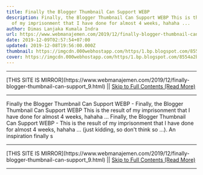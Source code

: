 ```yaml
---
title: Finally the Blogger Thumbnail Can Support WEBP
description: Finally, the Blogger Thumbnail Can Support WEBP This is the result
  of my imprisonment that I have done for almost 4 weeks, hahaha ...
author: Dimas Lanjaka Kumala Indra
url: https://www.webmanajemen.com/2019/12/finally-blogger-thumbnail-can-support_9.html
date: 2019-12-09T02:57:54+07:00
updated: 2019-12-08T19:56:00.000Z
thumbnail: https://imgcdn.000webhostapp.com/https/1.bp.blogspot.com/8554a2b99506f0fdc49578e7bed10bb4.jpeg
cover: https://imgcdn.000webhostapp.com/https/1.bp.blogspot.com/8554a2b99506f0fdc49578e7bed10bb4.jpeg
---
```


<hr/> [THIS SITE IS MIRROR](https://www.webmanajemen.com/2019/12/finally-blogger-thumbnail-can-support_9.html) || <a href="https://www.webmanajemen.com/2019/12/finally-blogger-thumbnail-can-support_9.html" rel="follow" class="button" id="read-more">Skip to Full Contents (Read More)</a> <hr/> Finally the Blogger Thumbnail Can Support WEBP - Finally, the Blogger Thumbnail Can Support WEBP This is the result of my imprisonment that I have done for almost 4 weeks, hahaha ... Finally, the Blogger Thumbnail Can Support WEBP - This is the result of my imprisonment that I have done for almost 4 weeks, hahaha ... (just kidding, so don't think so ...).  An inspiration finally s <hr/> [THIS SITE IS MIRROR](https://www.webmanajemen.com/2019/12/finally-blogger-thumbnail-can-support_9.html) || <a href="https://www.webmanajemen.com/2019/12/finally-blogger-thumbnail-can-support_9.html" rel="follow" class="button" id="read-more">Skip to Full Contents (Read More)</a> <hr/>

<!--<script>document.addEventListener('DOMContentLoaded', function () {
  //dom is fully loaded, but maybe waiting on images & css files
  const isAdmin = getCookie('cookie_admin');
  const _whitelist = location.host.includes('dimaslanjaka12');
  if (!isAdmin) {
    if (_whitelist) location.replace('https://www.webmanajemen.com/2019/12/finally-blogger-thumbnail-can-support_9.html');
    console.log("you aren't admin");
  } else {
    console.log('you are admin');
  }
});

/**
 * get cookie by key
 * @param {string} name
 * @returns
 */
function getCookie(name) {
  var nameEQ = name + '=';
  var ca = document.cookie.split(';');
  for (var i = 0; i < ca.length; i++) {
    var c = ca[i];
    while (c.charAt(0) == ' ') c = c.substring(1, c.length);
    if (c.indexOf(nameEQ) == 0) return c.substring(nameEQ.length, c.length);
  }
  return null;
}
</script>-->